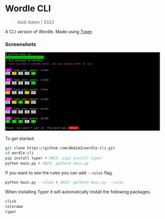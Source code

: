 # Wordle CLI

> Abdi Adem | 2022

A CLI version of Wordle. Made using [Typer](https://typer.tiangolo.com/).

### Screenshots
![Screenshot 1](./screenshots/screenshot_1.png)

To get started:

```sh
git clone https://github.com/AbdiA3/wordle-cli.git
cd wordle-cli
pip install typer # UNIX: pip3 install typer 
python main.py # UNIX: python3 main.py
```

If you want to see the rules you can add `--rules` flag.
```sh
python main.py --rules # UNIX: python3 main.py --rules
```

When installing Typer it will automatically install the following packages.
```sh
click
colorama
typer
```